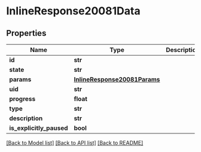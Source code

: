 # InlineResponse20081Data

## Properties
Name | Type | Description | Notes
------------ | ------------- | ------------- | -------------
**id** | **str** |  | [optional] 
**state** | **str** |  | [optional] 
**params** | [**InlineResponse20081Params**](InlineResponse20081Params.md) |  | [optional] 
**uid** | **str** |  | [optional] 
**progress** | **float** |  | [optional] 
**type** | **str** |  | [optional] 
**description** | **str** |  | [optional] 
**is_explicitly_paused** | **bool** |  | [optional] 

[[Back to Model list]](../README.md#documentation-for-models) [[Back to API list]](../README.md#documentation-for-api-endpoints) [[Back to README]](../README.md)

